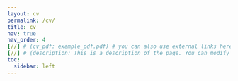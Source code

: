 ```yaml
---
layout: cv
permalink: /cv/
title: cv
nav: true
nav_order: 4
[//] # (cv_pdf: example_pdf.pdf) # you can also use external links here
[//] # (description: This is a description of the page. You can modify it in '_pages/cv.md'. You can also change or remove the top pdf download button.)
toc:
  sidebar: left
---
```

